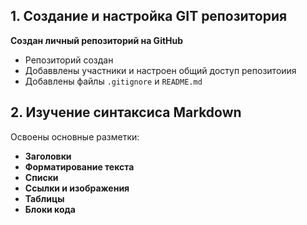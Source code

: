## 1. Создание и настройка GIT репозитория

**Создан личный репозиторий на GitHub**  

- Репозиторий создан
- Добаввлены участники и настроен общий доступ репозитоиия
- Добавлены файлы `.gitignore` и `README.md`

## 2. Изучение синтаксиса Markdown

Освоены основные разметки:

- **Заголовки**
- **Форматирование текста**
- **Списки**  
- **Ссылки и изображения**  
- **Таблицы**  
- **Блоки кода**  
